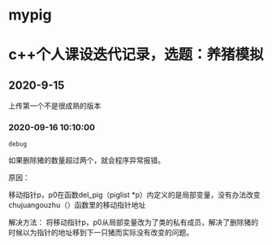 # mypig
# c++个人课设迭代记录，选题：养猪模拟
## 2020-9-15
上传第一个不是很成熟的版本
### 2020-09-16 10:10:00  
`debug`

如果删除猪的数量超过两个，就会程序异常报错。

原因：

移动指针p，p0在函数del_pig（piglist *p）内定义的是局部变量，没有办法改变chujuangouzhu（）函数里的移动指针地址

解决方法：
将移动指针p，p0从局部变量改为了类的私有成员，解决了删除猪的时候以为指针的地址移到下一只猪而实际没有改变的问题。

